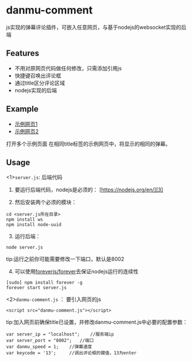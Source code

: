 # danmu-comment
js实现的弹幕评论插件，可嵌入任意网页，与基于nodejs的websocket实现的后端

## Features
 - 不用对原网页代码做任何修改，只需添加引用js
 - 快捷键召唤出评论框
 - 通过title区分评论区域
 - nodejs实现的后端

## Example
- [示例网页1][1]
- [示例网页2][2]

打开多个示例页面
在相同title标签的示例网页中，将显示的相同的弹幕。

## Usage
<1>`server.js`: 后端代码

 1. 要运行后端代码，nodejs是必须的：
[https://nodejs.org/en/][3]

 2. 然后安装两个必须的模块：
``` ruleslanguage
cd <server.js所在目录>
npm install ws
npm install node-uuid
```

 3. 运行后端：
``` ruleslanguage
node server.js
```
tip:运行之前你可能需要修改一下端口，默认是8002

 4. 可以使用[foreverjs/forever][4]去保证nodejs运行的连续性
``` ruleslanguage
[sudo] npm install forever -g
forever start server.js
```

<2>`danmu-comment.js` ： 要引入网页的js

``` vbscript-html
<script src="danmu-comment.js"></script>
```
tip:加入网页前确保title已设置，并修改danmu-comment.js中必要的配置参数：

``` ruleslanguage
var server_ip = "localhost";	//服务端ip
var server_port = "8002";	//端口
var danmu_speed = 1;	//弹幕速度
var keycode = '13';		//调出评论框的键值，13为enter
```




  [1]: http://renfuheng.com/nodejs/danmu/
  [2]: http://renfuheng.com/nodejs/danmu/index2.html
  [3]: https://nodejs.org/en/
  [4]: https://github.com/foreverjs/forever
